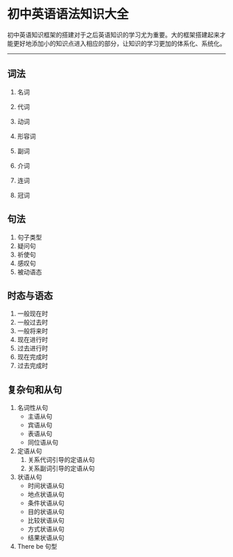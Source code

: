 # 初中英语语法知识大全



​	初中英语知识框架的搭建对于之后英语知识的学习尤为重要。大的框架搭建起来才能更好地添加小的知识点进入相应的部分，让知识的学习更加的体系化、系统化。

------

## 词法

1. 名词

2. 代词

3. 动词

4. 形容词

5. 副词

6. 介词

7. 连词

8. 冠词



## 句法

1. 句子类型
2. 疑问句
3. 祈使句
4. 感叹句
5. 被动语态





## 时态与语态

1. 一般现在时
2. 一般过去时
3. 一般将来时
4. 现在进行时
5. 过去进行时
6. 现在完成时
7. 过去完成时



## 复杂句和从句

1. 名词性从句
   - 主语从句
   - 宾语从句
   - 表语从句
   - 同位语从句
2. 定语从句
   1. 关系代词引导的定语从句
   2. 关系副词引导的定语从句
3. 状语从句
   - 时间状语从句
   - 地点状语从句
   - 条件状语从句
   - 目的状语从句
   - 比较状语从句
   - 方式状语从句
   - 结果状语从句
4. There be 句型
